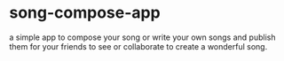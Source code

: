# song-compose-app
a simple app to compose your song or write your own songs and publish them for your friends to see or collaborate to create a wonderful song.
